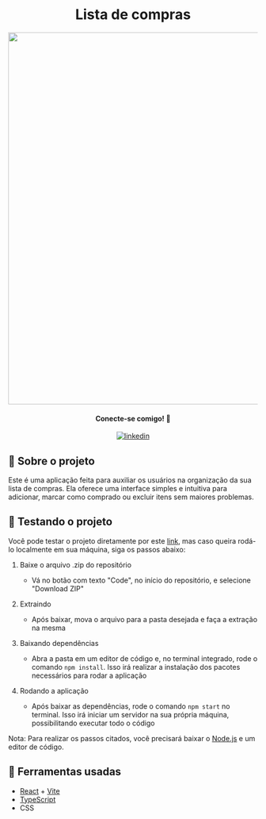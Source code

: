 <h1 align='center'>Lista de compras</h1>

<div align='center'>
  <img src='https://github.com/gustavo-atanazio/lista-de-compras/assets/124182846/8f0df742-98dd-41b3-a39f-21aa863f6b5c' width='750px'/>
</div>

<div align='center'>

#### Conecte-se comigo! 🤝
[![linkedin](https://img.shields.io/badge/linkedin-0A66C2?style=for-the-badge&logo=linkedin&logoColor=white)](https://www.linkedin.com/in/gustavo-atanazio)
</div>

## 📘 Sobre o projeto
Este é uma aplicação feita para auxiliar os usuários na organização da sua lista de compras. Ela oferece uma interface simples e intuitiva para adicionar, marcar como comprado ou excluir itens sem maiores problemas.

## 🚀 Testando o projeto
Você pode testar o projeto diretamente por este [link](https://lista-de-compras-beryl-omega.vercel.app/), mas caso queira rodá-lo localmente em sua máquina, siga os passos abaixo:

1. Baixe o arquivo .zip do repositório
    - Vá no botão com texto "Code", no início do repositório, e selecione "Download ZIP"

2. Extraindo
    - Após baixar, mova o arquivo para a pasta desejada e faça a extração na mesma

3. Baixando dependências
    - Abra a pasta em um editor de código e, no terminal integrado, rode o comando `npm install`. Isso irá realizar a instalação dos pacotes necessários para rodar a aplicação

4. Rodando a aplicação
    - Após baixar as dependências, rode o comando `npm start` no terminal. Isso irá iniciar um servidor na sua própria máquina, possibilitando executar todo o código

Nota: Para realizar os passos citados, você precisará baixar o [Node.js](https://nodejs.org/pt-br) e um editor de código.

## 🔨 Ferramentas usadas
- [React](https://pt-br.react.dev/learn) + [Vite](https://vitejs.dev/)
- [TypeScript](https://www.typescriptlang.org/)
- CSS
